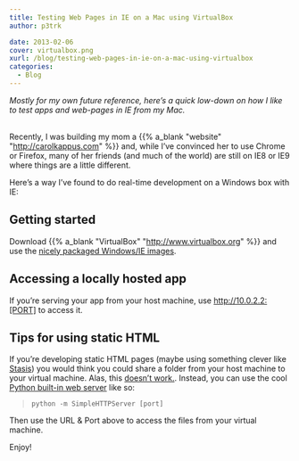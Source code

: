 ```yaml
---
title: Testing Web Pages in IE on a Mac using VirtualBox
author: p3trk

date: 2013-02-06
cover: virtualbox.png
xurl: /blog/testing-web-pages-in-ie-on-a-mac-using-virtualbox
categories:
  - Blog
---
```

_Mostly for my own future reference, here&#8217;s a quick low-down on how I like to test apps and web-pages in IE from my Mac._
<br>
<br>

Recently, I was building my mom a {{% a_blank "website" "http://carolkappus.com" %}} and, while I&#8217;ve convinced her to use Chrome or Firefox, many of her friends (and much of the world) are still on IE8 or IE9 where things are a little different. 

Here&#8217;s a way I&#8217;ve found to do real-time development on a Windows box with IE:

## Getting started

Download {{% a_blank "VirtualBox" "http://www.virtualbox.org" %}} and use the <a href="https://github.com/xdissent/ievms" onclick="javascript:_gaq.push(['_trackEvent','outbound-article','http://github.com']);" target="_blank">nicely packaged Windows/IE images</a>.

## Accessing a locally hosted app

If you&#8217;re serving your app from your host machine, use http://10.0.2.2:[PORT] to access it.

## Tips for using static HTML

If you&#8217;re developing static HTML pages (maybe using something clever like <a href="http://stasis.me" onclick="javascript:_gaq.push(['_trackEvent','outbound-article','http://stasis.me']);" target="_blank">Stasis</a>) you would think you could share a folder from your host machine to your virtual machine. Alas, this <a href="https://www.virtualbox.org/ticket/7160" onclick="javascript:_gaq.push(['_trackEvent','outbound-article','http://www.virtualbox.org']);" target="_blank">doesn&#8217;t work.</a>. Instead, you can use the cool <a href="http://stackoverflow.com/questions/530787/simple-http-web-server" onclick="javascript:_gaq.push(['_trackEvent','outbound-article','http://stackoverflow.com']);">Python built-in web server</a> like so:

> `python -m SimpleHTTPServer [port]`



Then use the URL &#038; Port above to access the files from your virtual machine.

Enjoy!

